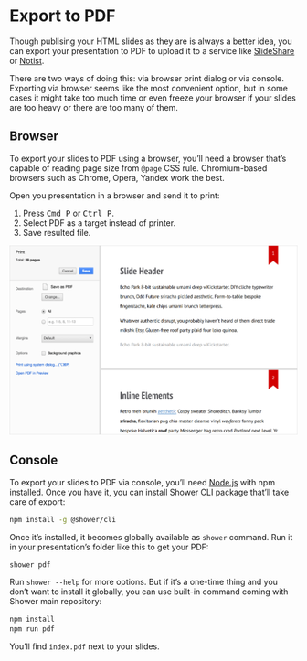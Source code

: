 # Export to PDF

Though publising your HTML slides as they are is always a better idea, you can export your presentation to PDF to upload it to a service like [SlideShare](https://www.slideshare.net/) or [Notist](https://noti.st/).

There are two ways of doing this: via browser print dialog or via console. Exporting via browser seems like the most convenient option, but in some cases it might take too much time or even freeze your browser if your slides are too heavy or there are too many of them.

## Browser

To export your slides to PDF using a browser, you’ll need a browser that’s capable of reading page size from `@page` CSS rule. Chromium-based browsers such as Chrome, Opera, Yandex work the best.

Open you presentation in a browser and send it to print:

1. Press <kbd>Cmd P</kbd> or <kbd>Ctrl P</kbd>.
2. Select PDF as a target instead of printer.
3. Save resulted file.

![Printing dialog](images/ribbon-printing.png)

## Console

To export your slides to PDF via console, you’ll need [Node.js](https://nodejs.org/) with npm installed. Once you have it, you can install Shower CLI package that’ll take care of export:

```sh
npm install -g @shower/cli
```

Once it’s installed, it becomes globally available as `shower` command. Run it in your presentation’s folder like this to get your PDF:

```sh
shower pdf
```

Run `shower --help` for more options. But if it’s a one-time thing and you don’t want to install it globally, you can use built-in command coming with Shower main repository:

```sh
npm install
npm run pdf
```

You’ll find `index.pdf` next to your slides.
